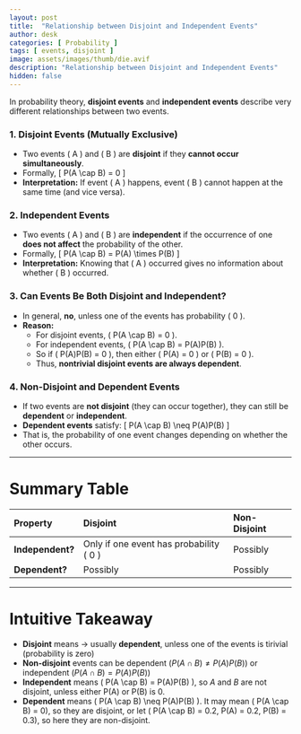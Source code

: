 ```yaml
---
layout: post
title:  "Relationship between Disjoint and Independent Events"
author: desk
categories: [ Probability ]
tags: [ events, disjoint ]
image: assets/images/thumb/die.avif
description: "Relationship between Disjoint and Independent Events"
hidden: false
---
```


In probability theory, **disjoint events** and **independent events** describe very different relationships between two events.

### 1. Disjoint Events (Mutually Exclusive)
- Two events \( A \) and \( B \) are **disjoint** if they **cannot occur simultaneously**.
- Formally,
  \[
  P(A \cap B) = 0
  \]
- **Interpretation:** If event \( A \) happens, event \( B \) cannot happen at the same time (and vice versa).

### 2. Independent Events
- Two events \( A \) and \( B \) are **independent** if the occurrence of one **does not affect** the probability of the other.
- Formally,
  \[
  P(A \cap B) = P(A) \times P(B)
  \]
- **Interpretation:** Knowing that \( A \) occurred gives no information about whether \( B \) occurred.

### 3. Can Events Be Both Disjoint and Independent?
- In general, **no**, unless one of the events has probability \( 0 \).
- **Reason:**
  - For disjoint events, \( P(A \cap B) = 0 \).
  - For independent events, \( P(A \cap B) = P(A)P(B) \).
  - So if \( P(A)P(B) = 0 \), then either \( P(A) = 0 \) or \( P(B) = 0 \).
  - Thus, **nontrivial disjoint events are always dependent**.

### 4. Non-Disjoint and Dependent Events
- If two events are **not disjoint** (they can occur together), they can still be **dependent** or **independent**.
- **Dependent events** satisfy:
  \[
  P(A \cap B) \neq P(A)P(B)
  \]
- That is, the probability of one event changes depending on whether the other occurs.

---

# Summary Table

| Property | Disjoint | Non-Disjoint |
|:---------|:---------|:-------------|
| **Independent?** | Only if one event has probability \( 0 \) | Possibly |
| **Dependent?** | Possibly | Possibly |

---

# Intuitive Takeaway
- **Disjoint** means → usually **dependent**, unless one of the events is tirivial (probability is zero)
- **Non-disjoint** events can be dependent ($P(A \cap B) \neq P(A)P(B)$) or independent ($P(A \cap B) = P(A)P(B)$)
- **Independent** means \( P(A \cap B) = P(A)P(B) \), so $A$ and $B$ are not disjoint, unless either P(A) or P(B) is 0.
- **Dependent** means \( P(A \cap B) \neq P(A)P(B) \). It may mean \( P(A \cap B) = 0\), so they are disjoint, or let \( P(A \cap B) = 0.2, P(A) = 0.2, P(B) = 0.3\), so here they are non-disjoint.
